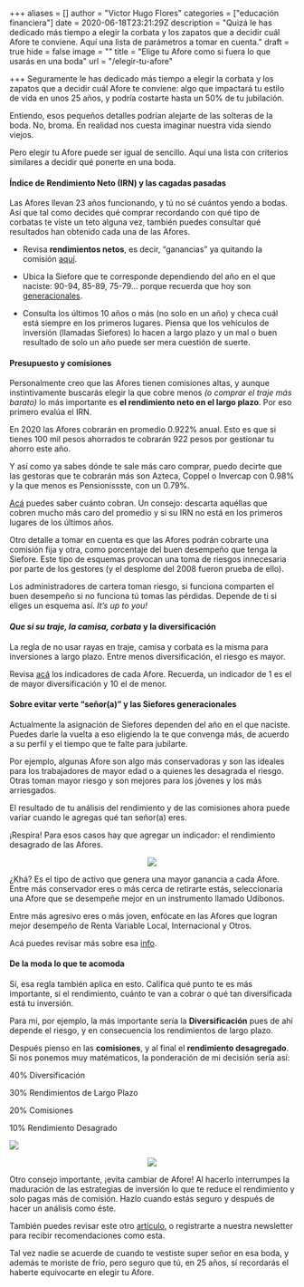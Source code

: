 +++
aliases = []
author = "Victor Hugo Flores"
categories = ["educación financiera"]
date = 2020-06-18T23:21:29Z
description = "Quizá le has dedicado más tiempo a elegir la corbata y los zapatos que a decidir cuál Afore te conviene. Aquí una lista de parámetros a tomar en cuenta."
draft = true
hide = false
image = ""
title = "Elige tu Afore como si fuera lo que usarás en una boda"
url = "/elegir-tu-afore"

+++
Seguramente le has dedicado más tiempo a elegir la corbata y los zapatos que a decidir cuál Afore te conviene: algo que impactará tu estilo de vida en unos 25 años, y podría costarte hasta un 50% de tu jubilación.

Entiendo, esos pequeños detalles podrían alejarte de las solteras de la boda. No, broma. En realidad nos cuesta imaginar nuestra vida siendo viejos.

Pero elegir tu Afore puede ser igual de sencillo. Aquí una lista con criterios similares a decidir qué ponerte en una boda.

#### **Índice de Rendimiento Neto (IRN) y las cagadas pasadas**

Las Afores llevan 23 años funcionando, y tú no sé cuántos yendo a bodas. Así que tal como decides qué comprar recordando con qué tipo de corbatas te viste un teto alguna vez, también puedes consultar qué resultados han obtenido cada una de las Afores.

* Revisa **rendimientos netos**, es decir, “ganancias” ya quitando la comisión [aquí](https://www.gob.mx/consar/articulos/indicador-de-rendimiento-neto).


* Ubica la Siefore que te corresponde dependiendo del año en el que naciste: 90-94, 85-89, 75-79… porque recuerda que hoy son [generacionales](https://edu.fintual.mx/lee-esto-antes/).
* Consulta los últimos 10 años o más (no solo en un año) y checa cuál está siempre en los primeros lugares. Piensa que los vehículos de inversión (llamadas Siefores) lo hacen a largo plazo y un mal o buen resultado de solo un año puede ser mera cuestión de suerte.

#### **Presupuesto y comisiones**

Personalmente creo que las Afores tienen comisiones altas, y aunque instintivamente buscarás elegir la que cobre menos _(o comprar el traje más barato)_ lo más importante es **el rendimiento neto en el largo plazo**. Por eso primero evalúa el IRN.

En 2020 las Afores cobrarán en promedio 0.922% anual. Esto es que si tienes 100 mil pesos ahorrados te cobrarán 922 pesos por gestionar tu ahorro este año.

Y así como ya sabes dónde te sale más caro comprar, puedo decirte que las gestoras que te cobrarán más son Azteca, Coppel o Invercap con 0.98% y la que menos es Pensionissste, con un 0.79%.

[Acá](https://www.gob.mx/consar/articulos/nueve-indicadores-comparativos-para-elegir-afore-181253?idiom=es) puedes saber cuánto cobran. Un consejo: descarta aquéllas que cobren mucho más caro del promedio y si su IRN no está en los primeros lugares de los últimos años.

Otro detalle a tomar en cuenta es que las Afores podrán cobrarte una comisión fija y otra, como porcentaje del buen desempeño que tenga la Siefore. Este tipo de esquemas provocan una toma de riesgos innecesaria por parte de los gestores (y el desplome del 2008 fueron prueba de ello).

Los administradores de cartera toman riesgo, si funciona comparten el buen desempeño si no funciona tú tomas las pérdidas. Depende de ti si eliges un esquema así. _It’s up to you!_

#### **_Que si su traje, la camisa, corbata_ y la diversificación**

La regla de no usar rayas en traje, camisa y corbata es la misma para inversiones a largo plazo. Entre menos diversificación, el riesgo es mayor.

Revisa [acá](https://www.gob.mx/consar/articulos/indice-de-diversificacion-de-riesgo-relativo) los indicadores de cada Afore. Recuerda, un indicador de 1 es el de mayor diversificación y 10 el de menor.

#### **Sobre evitar verte “señor(a)” y las Siefores generacionales**

Actualmente la asignación de Siefores dependen del año en el que naciste. Puedes darle la vuelta a eso eligiendo la te que convenga más, de acuerdo a su perfil y el tiempo que te falte para jubilarte.

Por ejemplo, algunas Afore son algo más conservadoras y son las ideales para los trabajadores de mayor edad o a quienes les desagrada el riesgo. Otras toman mayor riesgo y son mejores para los jóvenes y los más arriesgados.

El resultado de tu análisis del rendimiento y de las comisiones ahora puede variar cuando le agregas qué tan señor(a) eres.

¡Respira! Para esos casos hay que agregar un indicador: el rendimiento desagrado de las Afores.

<div style="text-align:center"> <figure> <img src="//uploads/giphy-7.gif"></figure> </div>


¿Khá? Es el tipo de activo que genera una mayor ganancia a cada Afore. Entre más conservador eres o más cerca de retirarte estás, seleccionaría una Afore que se desempeñe mejor en un instrumento llamado Udibonos.

Entre más agresivo eres o más joven, enfócate en las Afores que logran mejor desempeño de Renta Variable Local, Internacional y Otros.

Acá puedes revisar más sobre esa [info](https://www.gob.mx/consar/prensa/se-publica-por-primera-vez-el-rendimiento-desagregado-de-las-afore?idiom=es).

#### **De la moda lo que te acomoda**

Sí, esa regla también aplica en esto. Califica qué punto te es más importante, si el rendimiento, cuánto te van a cobrar o qué tan diversificada está tu inversión.

Para mi, por ejemplo, la más importante sería la **Diversificación** pues de ahí depende el riesgo, y en consecuencia los rendimientos de largo plazo.

Después pienso en las **comisiones**, y al final el **rendimiento desagregado**. Si nos ponemos muy matématicos, la ponderación de mi decisión sería así:

40% Diversificación

30% Rendimientos de Largo Plazo

20% Comisiones

10% Rendimiento Desagrado

![](/uploads/giphy-8.gif)

<div style="text-align:center"> <figure> <img src="/uploads/giphy-8.gif"> </figure> </div>

Otro consejo importante, ¡evita cambiar de Afore! Al hacerlo interrumpes la maduración de las estrategias de inversión lo que te reduce el rendimiento y solo pagas más de comisión. Hazlo cuando estás seguro y después de hacer un análisis como éste. 

También puedes revisar este otro [artículo](https://www.gob.mx/consar/articulos/nueve-indicadores-comparativos-para-elegir-afore-181253?idiom=es), o registrarte a nuestra newsletter para recibir recomendaciones como esta.

Tal vez nadie se acuerde de cuando te vestiste super señor en esa boda, y además te moriste de frío, pero seguro que tú, en 25 años, sí recordarás el haberte equivocarte en elegir tu Afore.